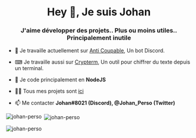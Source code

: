 <h1 align="center">Hey 👋, Je suis Johan</h1>
<h3 align="center">J'aime développer des projets.. Plus ou moins utiles.. Principalement inutile</h3>

- 🔭 Je travaille actuellement sur [Anti Coupable](https://anticoupable.tk), Un bot Discord.

- ⌨ Je travaille aussi sur [Crypterm](https://github.com/johan-perso/crypterm), Un outil pour chiffrer du texte depuis un terminal.

- 🌱 Je code principalement en **NodeJS**

- 👨‍💻 Tous mes projets sont [ici](https://johan-perso.tk)

- 📫 Me contacter **Johan#8021 (Discord), @Johan_Perso (Twitter)**


<p><img align="left" src="https://github-readme-stats.vercel.app/api/top-langs?username=johan-perso&show_icons=true&locale=en&layout=compact" alt="johan-perso" /></p>

<p>&nbsp;<img align="center" src="https://github-readme-stats.vercel.app/api?username=johan-perso&show_icons=true&locale=en" alt="johan-perso" /></p>

<p><img align="center" src="https://github-readme-streak-stats.herokuapp.com/?user=johan-perso&" alt="johan-perso" /></p>


<!-- Fait avec https://rahuldkjain.github.io/gh-profile-readme-generator -->

